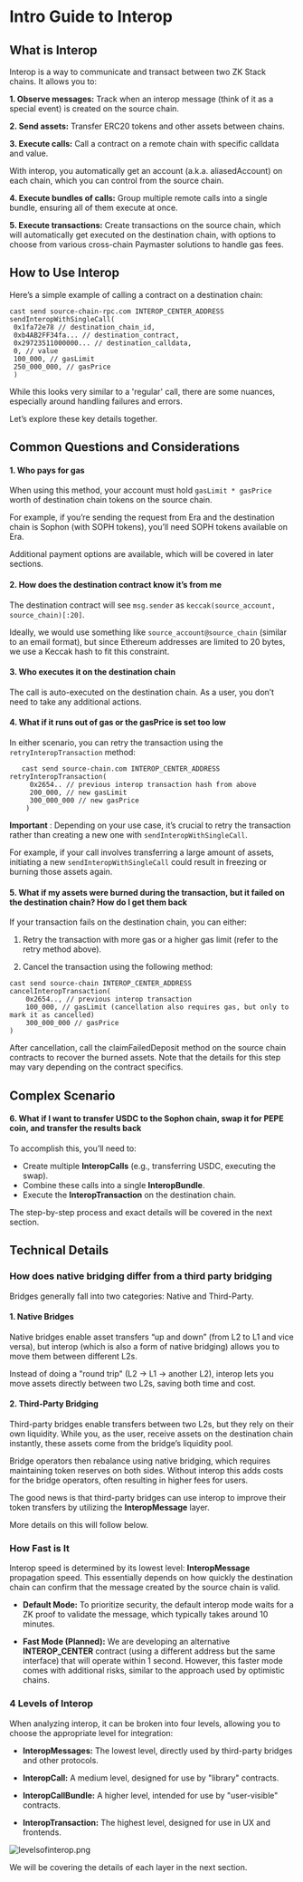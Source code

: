 # Intro Guide to Interop

## What is Interop

Interop is a way to communicate and transact between two ZK Stack chains. It allows you to:

**1. Observe messages:** Track when an interop message (think of it as a special event) is created on the source chain.

**2. Send assets:** Transfer ERC20 tokens and other assets between chains.

**3. Execute calls:** Call a contract on a remote chain with specific calldata and value.

With interop, you automatically get an account (a.k.a. aliasedAccount) on each chain, which you can control from the
source chain.

**4. Execute bundles of calls:** Group multiple remote calls into a single bundle, ensuring all of them execute at once.

**5. Execute transactions:** Create transactions on the source chain, which will automatically get executed on the
destination chain, with options to choose from various cross-chain Paymaster solutions to handle gas fees.

## How to Use Interop

Here’s a simple example of calling a contract on a destination chain:

```solidity
cast send source-chain-rpc.com INTEROP_CENTER_ADDRESS sendInteropWithSingleCall(
 0x1fa72e78 // destination_chain_id,
 0xb4AB2FF34fa... // destination_contract,
 0x29723511000000... // destination_calldata,
 0, // value
 100_000, // gasLimit
 250_000_000, // gasPrice
 )
```

While this looks very similar to a 'regular' call, there are some nuances, especially around handling failures and
errors.

Let’s explore these key details together.

## Common Questions and Considerations

#### 1. Who pays for gas

When using this method, your account must hold `gasLimit * gasPrice` worth of destination chain tokens on the source
chain.

For example, if you’re sending the request from Era and the destination chain is Sophon (with SOPH tokens), you’ll need
SOPH tokens available on Era.

Additional payment options are available, which will be covered in later sections.

#### 2. How does the destination contract know it’s from me

The destination contract will see `msg.sender` as `keccak(source_account, source_chain)[:20]`.

Ideally, we would use something like `source_account@source_chain` (similar to an email format), but since Ethereum
addresses are limited to 20 bytes, we use a Keccak hash to fit this constraint.

#### 3. Who executes it on the destination chain

The call is auto-executed on the destination chain. As a user, you don’t need to take any additional actions.

#### 4. What if it runs out of gas or the gasPrice is set too low

In either scenario, you can retry the transaction using the `retryInteropTransaction` method:

```solidity
   cast send source-chain.com INTEROP_CENTER_ADDRESS retryInteropTransaction(
     0x2654.. // previous interop transaction hash from above
     200_000, // new gasLimit
     300_000_000 // new gasPrice
    )
```

**Important** : Depending on your use case, it’s crucial to retry the transaction rather than creating a new one with
`sendInteropWithSingleCall`.

For example, if your call involves transferring a large amount of assets, initiating a new `sendInteropWithSingleCall`
could result in freezing or burning those assets again.

#### 5. What if my assets were burned during the transaction, but it failed on the destination chain? How do I get them back

If your transaction fails on the destination chain, you can either:

1. Retry the transaction with more gas or a higher gas limit (refer to the retry method above).

2. Cancel the transaction using the following method:

```solidity
cast send source-chain INTEROP_CENTER_ADDRESS cancelInteropTransaction(
    0x2654.., // previous interop transaction
    100_000, // gasLimit (cancellation also requires gas, but only to mark it as cancelled)
    300_000_000 // gasPrice
)
```

After cancellation, call the claimFailedDeposit method on the source chain contracts to recover the burned assets. Note
that the details for this step may vary depending on the contract specifics.

## Complex Scenario

#### 6. What if I want to transfer USDC to the Sophon chain, swap it for PEPE coin, and transfer the results back

To accomplish this, you’ll need to:

- Create multiple **InteropCalls** (e.g., transferring USDC, executing the swap).
- Combine these calls into a single **InteropBundle**.
- Execute the **InteropTransaction** on the destination chain.

The step-by-step process and exact details will be covered in the next section.

## Technical Details

### How does native bridging differ from a third party bridging

Bridges generally fall into two categories: Native and Third-Party.

#### 1. Native Bridges

Native bridges enable asset transfers “up and down” (from L2 to L1 and vice versa), but interop (which is also a form of
native bridging) allows you to move them between different L2s.

Instead of doing a "round trip" (L2 → L1 → another L2), interop lets you move assets directly between two L2s, saving
both time and cost.

#### 2. Third-Party Bridging

Third-party bridges enable transfers between two L2s, but they rely on their own liquidity. While you, as the user,
receive assets on the destination chain instantly, these assets come from the bridge’s liquidity pool.

Bridge operators then rebalance using native bridging, which requires maintaining token reserves on both sides. Without
interop this adds costs for the bridge operators, often resulting in higher fees for users.

The good news is that third-party bridges can use interop to improve their token transfers by utilizing the
**InteropMessage** layer.

More details on this will follow below.

### How Fast is It

Interop speed is determined by its lowest level: **InteropMessage** propagation speed. This essentially depends on how
quickly the destination chain can confirm that the message created by the source chain is valid.

- **Default Mode:** To prioritize security, the default interop mode waits for a ZK proof to validate the message, which
  typically takes around 10 minutes.

- **Fast Mode (Planned):** We are developing an alternative **INTEROP_CENTER** contract (using a different address but
  the same interface) that will operate within 1 second. However, this faster mode comes with additional risks, similar
  to the approach used by optimistic chains.

### 4 Levels of Interop

When analyzing interop, it can be broken into four levels, allowing you to choose the appropriate level for integration:

- **InteropMessages:** The lowest level, directly used by third-party bridges and other protocols.

- **InteropCall:** A medium level, designed for use by "library" contracts.

- **InteropCallBundle:** A higher level, intended for use by "user-visible" contracts.

- **InteropTransaction:** The highest level, designed for use in UX and frontends.

![levelsofinterop.png](./img/levelsofinterop.png)

We will be covering the details of each layer in the next section.
